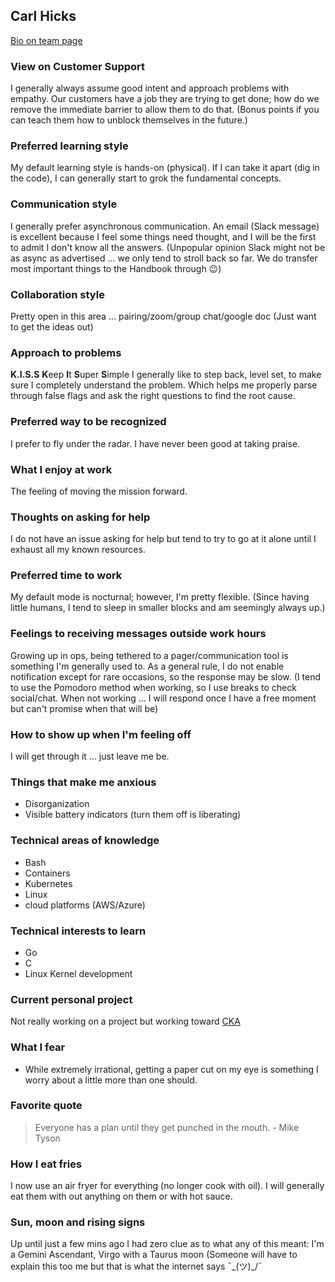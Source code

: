 ## Carl Hicks

[Bio on team page](../company/team/index.md#carl-hicks-he-him)

### View on Customer Support
I generally always assume good intent and approach problems with empathy. Our customers have a job they are trying to get done; how do we remove the immediate barrier to allow them to do that. (Bonus points if you can teach them how to unblock themselves in the future.)


### Preferred learning style
My default learning style is hands-on (physical). If I can take it apart (dig in the code), I can generally start to grok the fundamental concepts. 

### Communication style
I generally prefer asynchronous communication. An email (Slack message) is excellent because I feel some things need thought, and I will be the first to admit I don't know all the answers. 
(Unpopular opinion Slack might not be as async as advertised ... we only tend to stroll back so far. We do transfer most important things to the Handbook through 😉)

### Collaboration style
Pretty open in this area ... pairing/zoom/group chat/google doc (Just want to get the ideas out)

### Approach to problems
**K.I.S.S**
**K**eep **I**t **S**uper **S**imple
I generally like to step back, level set, to make sure I completely understand the problem. Which helps me properly parse through false flags and ask the right questions to find the root cause.

### Preferred way to be recognized
I prefer to fly under the radar. I have never been good at taking praise.

### What I enjoy at work
The feeling of moving the mission forward.

### Thoughts on asking for help
I do not have an issue asking for help but tend to try to go at it alone until I exhaust all my known resources. 

### Preferred time to work
My default mode is nocturnal; however, I'm pretty flexible. 
(Since having little humans, I tend to sleep in smaller blocks and am seemingly always up.)

### Feelings to receiving messages outside work hours
Growing up in ops, being tethered to a pager/communication tool is something I'm generally used to. As a general rule, I do not enable notification except for rare occasions, so the response may be slow.
(I tend to use the Pomodoro method when working, so I use breaks to check social/chat. When not working ... I will respond once I have a free moment but can't promise when that will be)


### How to show up when I'm feeling off
I will get through it ... just leave me be.

### Things that make me anxious
- Disorganization
- Visible battery indicators (turn them off is liberating)


### Technical areas of knowledge
- Bash
- Containers
- Kubernetes
- Linux
- cloud platforms (AWS/Azure)

### Technical interests to learn
- Go
- C
- Linux Kernel development

### Current personal project
Not really working on a project but working toward [CKA](https://training.linuxfoundation.org/certification/certified-kubernetes-administrator-cka/) 

### What I fear
- While extremely irrational, getting a paper cut on my eye is something I worry about a little more than one should.

### Favorite quote
> Everyone has a plan until they get punched in the mouth. - Mike Tyson

### How I eat fries
I now use an air fryer for everything (no longer cook with oil). I will generally eat them with out anything on them or with hot sauce.


### Sun, moon and rising signs
Up until just a few mins ago I had zero clue as to what any of this meant:
I'm a Gemini Ascendant, Virgo with a Taurus moon
(Someone will have to explain this too me but that is what the internet says ¯\_(ツ)_/¯
